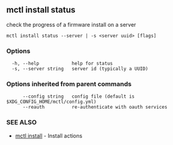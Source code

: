 [Auto generated by spf13/cobra]: <>

## mctl install status

check the progress of a firmware install on a server

```
mctl install status --server | -s <server uuid> [flags]
```

### Options

```
  -h, --help            help for status
  -s, --server string   server id (typically a UUID)
```

### Options inherited from parent commands

```
      --config string   config file (default is $XDG_CONFIG_HOME/mctl/config.yml)
      --reauth          re-authenticate with oauth services
```

### SEE ALSO

* [mctl install](mctl_install.md)	 - Install actions

